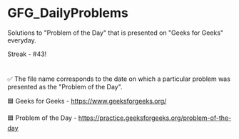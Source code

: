# GFG_DailyProblems
Solutions to "Problem of the Day" that is presented on "Geeks for Geeks" everyday.

Streak - #43!
#
✅ The file name corresponds to the date on which a particular problem was presented as the "Problem of the Day".

🟦 Geeks for Geeks - https://www.geeksforgeeks.org/

🟦 Problem of the Day - https://practice.geeksforgeeks.org/problem-of-the-day
#